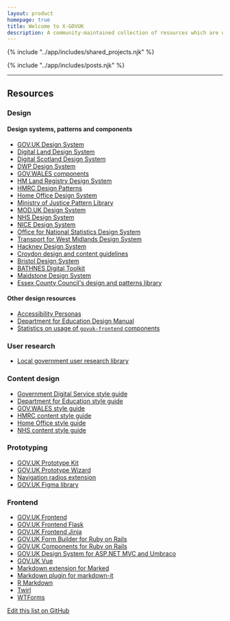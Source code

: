 ```yaml
---
layout: product
homepage: true
title: Welcome to X-GOVUK
description: A community-maintained collection of resources which are useful for working on GOV.UK services.
---
```


{% include "../app/includes/shared_projects.njk" %}

{% include "../app/includes/posts.njk" %}

<hr class="govuk-section-break govuk-section-break--visible govuk-section-break--xl govuk-!-margin-top-0">

<h2 class="govuk-heading-l" id="resources">Resources</h2>

<div class="govuk-grid-row">
<div class="govuk-grid-column-one-half-from-desktop govuk-!-margin-bottom-4">

### Design

#### Design systems, patterns and components

- [GOV.UK Design System](https://design-system.service.gov.uk)
- [Digital Land Design System](https://digital-land.github.io/design-system/)
- [Digital Scotland Design System](https://designsystem.gov.scot)
- [DWP Design System](https://design-system.dwp.gov.uk/index)
- [GOV.WALES components](https://gov.wales/govwales-components)
- [HM Land Registry Design System](https://hmlr-design-system.herokuapp.com)
- [HMRC Design Patterns](https://design.tax.service.gov.uk/hmrc-design-patterns/)
- [Home Office Design System](https://design.homeoffice.gov.uk)
- [Ministry of Justice Pattern Library](https://design-patterns.service.justice.gov.uk)
- [MOD.UK Design System](https://design-system.service.mod.gov.uk)
- [NHS Design System](https://service-manual.nhs.uk/design-system)
- [NICE Design System](https://design-system.nice.org.uk)
- [Office for National Statistics Design System](https://ons-design-system.netlify.app)
- [Transport for West Midlands Design System](https://designsystem.tfwm.org.uk)
- [Hackney Design System](https://design-system.hackney.gov.uk)
- [Croydon design and content guidelines](https://www.croydon.gov.uk/design-and-content-guidelines)
- [Bristol Design System](https://design.bristol.gov.uk/)
- [BATHNES Digital Toolkit](https://style.bathnes.gov.uk/)
- [Maidstone Design System](https://digitalservices.maidstone.gov.uk/about-us/design-system)
- [Essex County Council's design and patterns library](https://www.essex.gov.uk/essex-county-councils-design-and-patterns-library)

#### Other design resources

- [Accessibility Personas](https://alphagov.github.io/accessibility-personas/)
- [Department for Education Design Manual](https://design.education.gov.uk)
- [Statistics on usage of `govuk-frontend` components](https://github.com/x-govuk/govuk-frontend-component-stats)

### User research

- [Local government user research library](https://research.localgov.digital/)

</div>
<div class="govuk-grid-column-one-half-from-desktop govuk-!-margin-bottom-4">

### Content design

- [Government Digital Service style guide](https://www.gov.uk/guidance/style-guide/a-to-z-of-gov-uk-style)
- [Department for Education style guide](https://design.education.gov.uk/content-design/style-guide/)
- [GOV.WALES style guide](https://gov.wales/govwales-style-guide)
- [HMRC content style guide](https://design.tax.service.gov.uk/hmrc-content-style-guide/)
- [Home Office style guide](https://design.homeoffice.gov.uk/content-style-guide)
- [NHS content style guide](https://service-manual.nhs.uk/content)

### Prototyping

- [GOV.UK Prototype Kit](https://prototype-kit.service.gov.uk/docs/)
- [GOV.UK Prototype Wizard](https://github.com/x-govuk/govuk-prototype-wizard)
- [Navigation radios extension](https://github.com/x-govuk/prototype-navigation-radios)
- [GOV.UK Figma library](https://www.figma.com/file/NWuFffKvPQhl3aJ9nKU0p3/GOV.UK-Design-System?node-id=0%3A1)

### Frontend

- [GOV.UK Frontend](https://frontend.design-system.service.gov.uk)
- [GOV.UK Frontend Flask](https://github.com/LandRegistry/govuk-frontend-flask)
- [GOV.UK Frontend Jinja](https://github.com/LandRegistry/govuk-frontend-jinja)
- [GOV.UK Form Builder for Ruby on Rails](https://github.com/x-govuk/govuk-formbuilder)
- [GOV.UK Components for Ruby on Rails](https://github.com/x-govuk/govuk-components)
- [GOV.UK Design System for ASP.NET MVC and Umbraco](https://github.com/thepensionsregulator/govuk-frontend-aspnetcore-extensions)
- [GOV.UK Vue](https://govukvue.org)
- [Markdown extension for Marked](https://github.com/x-govuk/govuk-markdown)
- [Markdown plugin for markdown-it](https://github.com/x-govuk/markdown-it-govuk)
- [R Markdown](https://github.com/ukgovdatascience/govdown)
- [Twirl](https://github.com/hmrc/play-frontend-hmrc)
- [WTForms](https://github.com/LandRegistry/govuk-frontend-wtf)

</div>
</div>

<p class="govuk-body-s govuk-!-margin-bottom-8"><a class="govuk-link" href="{{ pkg.repository.url | replace("io.git", "io") }}/blob/main/{{ page.inputPath | replace("./", "") }}">Edit this list on GitHub</a></p>
